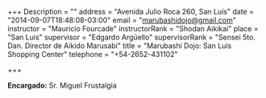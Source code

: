 +++
Description = ""
address = "Avenida Julio Roca 260, San Luís"
date = "2014-09-07T18:48:08-03:00"
email = "marubashidojo@gmail.com"
instructor = "Mauricio Fourcade"
instructorRank = "Shodan Aikikai"
place = "San Luis"
supervisor = "Edgardo Argüello"
supervisorRank = "Sensei 5to. Dan. Director de Aikido Marusabi"
title = "Marubashi Dojo: San Luís Shopping Center"
telephone = "+54-2652-431102"

+++

**Encargado:** Sr. Miguel Frustalgia
